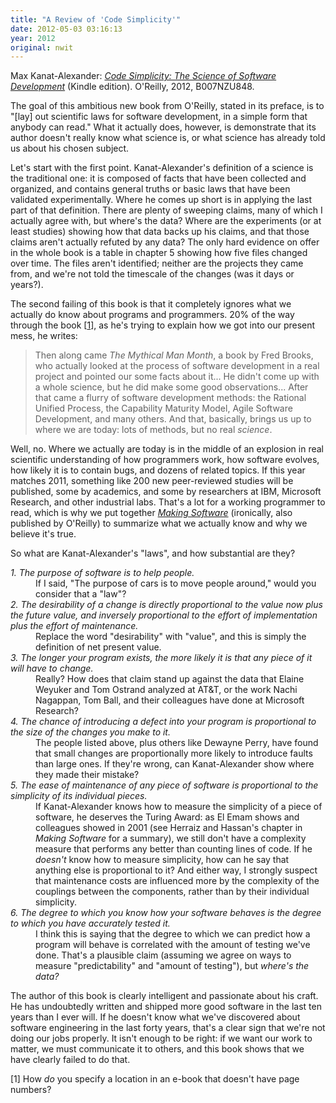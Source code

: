 ```yaml
---
title: "A Review of 'Code Simplicity'"
date: 2012-05-03 03:16:13
year: 2012
original: nwit
---
```

<p>Max Kanat-Alexander: <a href="http://www.amazon.com/Code-Simplicity-Software-Development-ebook/dp/B007NZU848/"><cite>Code Simplicity: The Science of Software Development</cite></a> (Kindle edition). O'Reilly, 2012, B007NZU848.</p>
<p>The goal of this ambitious new book from O'Reilly, stated in its preface, is to "[lay] out scientific laws for software development, in a simple form that anybody can read." What it actually does, however, is demonstrate that its author doesn't really know what science is, or what science has already told us about his chosen subject.</p>
<p>Let's start with the first point. Kanat-Alexander's definition of a science is the traditional one: it is composed of facts that have been collected and organized, and contains general truths or basic laws that have been validated experimentally. Where he comes up short is in applying the last part of that definition. There are plenty of sweeping claims, many of which I actually agree with, but where's the data? Where are the experiments (or at least studies) showing how that data backs up his claims, and that those claims aren't actually refuted by any data? The only hard evidence on offer in the whole book is a table in chapter 5 showing how five files changed over time. The files aren't identified; neither are the projects they came from, and we're not told the timescale of the changes (was it days or years?).</p>
<p>The second failing of this book is that it completely ignores what we actually do know about programs and programmers. 20% of the way through the book [<a href="#1">1</a>], as he's trying to explain how we got into our present mess, he writes:</p>
<blockquote>Then along came <cite>The Mythical Man Month</cite>, a book by Fred Brooks, who actually looked at the process of software development in a real project and pointed our some facts about it... He didn't come up with a whole science, but he did make some good observations... After that came a flurry of software development methods: the Rational Unified Process, the Capability Maturity Model, Agile Software Development, and many others. And that, basically, brings us up to where we are today: lots of methods, but no real <em>science</em>.</blockquote>
<p>Well, no. Where we actually are today is in the middle of an explosion in real scientific understanding of how programmers work, how software evolves, how likely it is to contain bugs, and dozens of related topics. If this year matches 2011, something like 200 new peer-reviewed studies will be published, some by academics, and some by researchers at IBM, Microsoft Research, and other industrial labs. That's a lot for a working programmer to read, which is why we put together <a href="http://www.amazon.com/Making-Software-Really-Works-Believe/dp/0596808321/"><em>Making Software</em></a> (ironically, also published by O'Reilly) to summarize what we actually know and why we believe it's true.</p>
<p>So what are Kanat-Alexander's "laws", and how substantial are they?</p>
<dl><dt><em>1. The purpose of software is <em>to help people</em>.</em></dt><dd>If I said, "The purpose of cars is to move people around," would you consider that a "law"?</dd><dt><em>2. The desirability of a change is directly proportional to the value now plus the future value, and inversely proportional to the effort of implementation plus the effort of maintenance.</em></dt><dd>Replace the word "desirability" with "value", and this is simply the definition of net present value.</dd><dt><em>3. The longer your program exists, the more likely it is that any piece of it will have to change.</em></dt><dd>Really? How does that claim stand up against the data that Elaine Weyuker and Tom Ostrand analyzed at AT&amp;T, or the work Nachi Nagappan, Tom Ball, and their colleagues have done at Microsoft Research?</dd><dt><em>4. The chance of introducing a defect into your program is proportional to the size of the changes you make to it.</em></dt><dd>The people listed above, plus others like Dewayne Perry, have found that small changes are proportionally more likely to introduce faults than large ones. If they're wrong, can Kanat-Alexander show where they made their mistake?</dd><dt><em>5. The ease of maintenance of any piece of software is proportional to the simplicity of its individual pieces.</em></dt><dd>If Kanat-Alexander knows how to measure the simplicity of a piece of software, he deserves the Turing Award: as El Emam shows and colleagues showed in 2001 (see Herraiz and Hassan's chapter in <cite>Making Software</cite> for a summary), we still don't have a complexity measure that performs any better than counting lines of code. If he <em>doesn't</em> know how to measure simplicity, how can he say that anything else is proportional to it? And either way, I strongly suspect that maintenance costs are influenced more by the complexity of the couplings between the components, rather than by their individual simplicity.</dd><dt><em>6. The degree to which you know how your software behaves is the degree to which you have accurately tested it.</em></dt><dd>I think this is saying that the degree to which we can predict how a program will behave is correlated with the amount of testing we've done. That's a plausible claim (assuming we agree on ways to measure "predictability" and "amount of testing"), but <em>where's the data?</em></dd></dl>
<p>The author of this book is clearly intelligent and passionate about his craft. He has undoubtedly written and shipped more good software in the last ten years than I ever will. If he doesn't know what we've discovered about software engineering in the last forty years, that's a clear sign that we're not doing our jobs properly. It isn't enough to be right: if we want our work to matter, we must communicate it to others, and this book shows that we have clearly failed to do that.</p>
<p id="1">[1] How <em>do</em> you specify a location in an e-book that doesn't have page numbers?</p>
